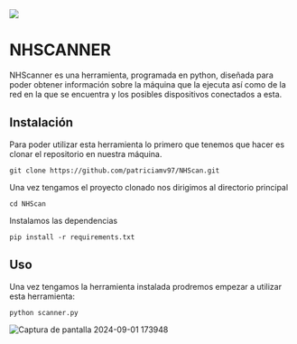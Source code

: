 <img src ="https://github.com/user-attachments/assets/a0818839-5d73-4bab-88e5-a620bc6cf70b" style="display:block; float:none; margin-left:auto; margin-right:auto;">

# NHSCANNER

NHScanner es una herramienta, programada en python,  diseñada para poder obtener información sobre la máquina que la ejecuta 
así como de la red en la que se encuentra y los posibles dispositivos conectados a esta.

## Instalación

Para poder utilizar esta herramienta lo primero que tenemos que hacer es clonar el repositorio
en nuestra máquina.

````commandline
git clone https://github.com/patriciamv97/NHScan.git
````
Una vez tengamos el proyecto clonado nos dirigimos al directorio principal
````commandline
cd NHScan
````
Instalamos las dependencias 
````commandline
pip install -r requirements.txt
````

## Uso 

Una vez tengamos la herramienta instalada prodremos empezar a utilizar esta herramienta:
````commandline
python scanner.py
````
![Captura de pantalla 2024-09-01 173948](https://github.com/user-attachments/assets/cdf1d1af-74a9-438e-ba66-38c1435a2438)
